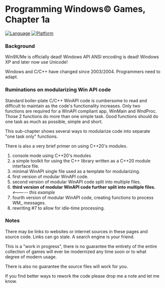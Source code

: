 # Programming Windows© Games, Chapter 1a

[![Language](https://img.shields.io/badge/Language%20-C++-blue.svg)](https://github.com/GeorgePimpleton/Win32-games/)
[![Platform](https://img.shields.io/badge/Platform%20-Win32-blue.svg)](https://github.com/GeorgePimpleton/Win32-games/)

### Background

Win9X/Me is officially dead!  Windows API ANSI encoding is dead!  Windows XP and later now use Unicode!

Windows and C/C++ have changed since 2003/2004.  Programmers need to adapt.

### Ruminations on modularizing Win API code

Standard boiler-plate C/C++ WinAPI code is cumbersome to read and difficult to maintain as the code's functionality increases.  Only two functions are required for a WinAPI compliant app, WinMain and WndProc. Those 2 functions do more than one simple task. Good functions should do one task as much as possible, simple and short.

This sub-chapter shows several ways to modularize code into separate "one task only" functions.

There is also a very brief primer on using C++20's modules.

1. console mode using C++20's modules
2. a simple toolkit for using the C++ <random> library written as a C++20 module interface file.
3. minimal WinAPI single file used as a template for modularizing.
4. first version of modular WinAPI code.
5. second version of modular WinAPI code split into multiple files.
6. **third version of modular WinAPI code further split into multiple files.** *<----- this example*
7. fourth version of modular WinAPI code, creating functions to process WM_ messages.
8. rewriting #7 to allow for idle-time processing.

### Notes

There may be links to websites or internet sources in these pages and source code. Links can go stale. A search engine is your friend.

This is a "work in progress", there is no guarantee the entirety of the entire collection of games will ever be modernized any time soon or to what degree of modern usage.

There is also no guarantee the source files will work for you.

If you find better ways to rework the code please drop me a note and let me know.

